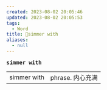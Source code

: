 ```yaml
---
created: 2023-08-02 20:05:46
updated: 2023-08-02 20:05:53
tags:
  - Word
title: 📖simmer with
aliases:
  - null
---
```


<pre><strong>simmer with</strong></pre>
|   |   |
|---|---|
|simmer with|phrase. 内⼼充满|